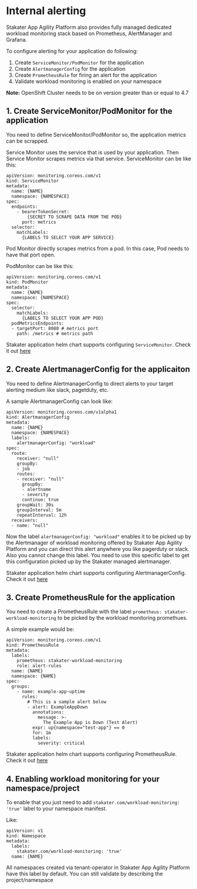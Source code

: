 # Internal alerting

Stakater App Agility Platform also provides fully managed dedicated workload monitoring stack based on Prometheus, AlertManager and Grafana.

To configure alerting for your application do following:

1. Create `ServiceMonitor/PodMonitor` for the application
3. Create `AlertmanagerConfig` for the application
4. Create `PrometheusRule` for firing an alert for the application
2. Validate workload monitoring is enabled on your namespace

**Note:** OpenShift Cluster needs to be on version greater than or equal to 4.7

## 1. Create ServiceMonitor/PodMonitor for the application

You need to define ServiceMonitor/PodMonitor so, the application metrics can be scrapped.

Service Monitor uses the service that is used by your application. Then Service Monitor scrapes metrics via that service. ServiceMonitor can be like this:

~~~
apiVersion: monitoring.coreos.com/v1
kind: ServiceMonitor
metadata:
  name: {NAME}
  namespace: {NAMESPACE}
spec:
  endpoints:
    - bearerTokenSecret:
        {SECRET TO SCRAPE DATA FROM THE POD}
      port: metrics
  selector:
    matchLabels:
      {LABELS TO SELECT YOUR APP SERVICE}
~~~

Pod Monitor directly scrapes metrics from a pod. In this case, Pod needs to have that port open.

PodMonitor can be like this:

~~~
apiVersion: monitoring.coreos.com/v1
kind: PodMonitor
metadata:
  name: {NAME}
  namespace: {NAMESPACE}
spec:
  selector:
    matchLabels:
      {LABELS TO SELECT YOUR APP POD}
  podMetricsEndpoints:
  - targetPort: 8080 # metrics port
    path: /metrics # metrics path
~~~

Stakater application helm chart supports configuring `ServiceMonitor`. Check it out [here](https://github.com/stakater-charts/application)

## 2. Create AlertmanagerConfig for the applicaiton

You need to define AlertmanagerConfig to direct alerts to your target alerting medium like slack, pagetduty, etc. 

A sample AlertmanagerConfig can look like:

~~~
apiVersion: monitoring.coreos.com/v1alpha1
kind: AlertmanagerConfig
metadata:
  name: {NAME}
  namespace: {NAMESPACE}
  labels:
    alertmanagerConfig: "workload"
spec:
  route:
    receiver: "null"
    groupBy:
    - job
    routes:
    - receiver: "null"
      groupBy:
      - alertname
      - severity
      continue: true
    groupWait: 30s
    groupInterval: 5m
    repeatInterval: 12h
  receivers:
  - name: "null"
~~~

Now the label `alertmanagerConfig: "workload"` enables it to be picked up by the Alertmanager of workload monitoring offered by Stakater App Agility Platform and you can direct this alert anywhere you like pagerduty or slack. Also you cannot change this label. You need to use this specific label to get this configuration picked up by the Stakater managed alertmanager.

Stakater application helm chart supports configuring AlertmanagerConfig. Check it out [here](https://github.com/stakater-charts/application)

## 3. Create PrometheusRule for the application

You need to create a PrometheusRule with the label `prometheus: stakater-workload-monitoring` to be picked by the workload monitoring promethues.

A simple example would be:

~~~
apiVersion: monitoring.coreos.com/v1
kind: PrometheusRule
metadata:
  labels:
    prometheus: stakater-workload-monitoring
    role: alert-rules
  name: {NAME}
  namespace: {NAME}
spec:
  groups:
    - name: example-app-uptime
      rules:
        # This is a sample alert below
        - alert: ExampleAppDown
          annotations:
            message: >-
              The Example App is Down (Test Alert)
          expr: up{namespace="test-app"} == 0
          for: 1m
          labels:
            severity: critical  
~~~

Stakater application helm chart supports configuring PrometheusRule. Check it out [here](https://github.com/stakater-charts/application)

## 4. Enabling workload monitoring for your namespace/project

To enable that you just need to add `stakater.com/workload-monitoring: 'true'` label to your namespace manifest.

Like:

~~~
apiVersion: v1
kind: Namespace
metadata:
  labels:
    stakater.com/workload-monitoring: 'true'
  name: {NAME}
~~~

All namespaces created via tenant-operator in Stakater App Agility Platform have this label by default. You can still validate by describing the project/namespace
